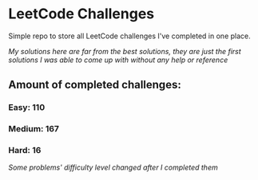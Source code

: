 
# LeetCode Challenges

Simple repo to store all LeetCode challenges I've completed in one place.

<i>My solutions here are far from the best solutions, they are just the first solutions I was able to come up with without any help or reference</i>

## Amount of completed challenges:

### Easy: 110

### Medium: 167

### Hard: 16

<i>Some problems' difficulty level changed after I completed them</i>

